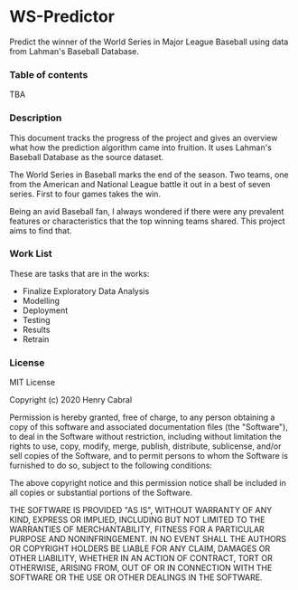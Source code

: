 # WS-Predictor
Predict the winner of the World Series in Major League Baseball using data from Lahman's Baseball Database.

### Table of contents
TBA

### Description
This document tracks the progress of the project and gives an overview what how the prediction algorithm came into fruition. It uses Lahman's Baseball Database as the source dataset.

The World Series in Baseball marks the end of the season. Two teams, one from the American and National League battle it out in a best of seven series. First to four games takes the win. 

Being an avid Baseball fan, I always wondered if there were any prevalent features or characteristics that the top winning teams shared. This project aims to find that.

### Work List

These are tasks that are in the works:
- Finalize Exploratory Data Analysis 
- Modelling
- Deployment
- Testing
- Results
- Retrain

### License
MIT License

Copyright (c) 2020 Henry Cabral

Permission is hereby granted, free of charge, to any person obtaining a copy
of this software and associated documentation files (the "Software"), to deal
in the Software without restriction, including without limitation the rights
to use, copy, modify, merge, publish, distribute, sublicense, and/or sell
copies of the Software, and to permit persons to whom the Software is
furnished to do so, subject to the following conditions:

The above copyright notice and this permission notice shall be included in all
copies or substantial portions of the Software.

THE SOFTWARE IS PROVIDED "AS IS", WITHOUT WARRANTY OF ANY KIND, EXPRESS OR
IMPLIED, INCLUDING BUT NOT LIMITED TO THE WARRANTIES OF MERCHANTABILITY,
FITNESS FOR A PARTICULAR PURPOSE AND NONINFRINGEMENT. IN NO EVENT SHALL THE
AUTHORS OR COPYRIGHT HOLDERS BE LIABLE FOR ANY CLAIM, DAMAGES OR OTHER
LIABILITY, WHETHER IN AN ACTION OF CONTRACT, TORT OR OTHERWISE, ARISING FROM,
OUT OF OR IN CONNECTION WITH THE SOFTWARE OR THE USE OR OTHER DEALINGS IN THE
SOFTWARE.
